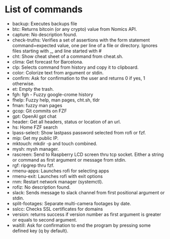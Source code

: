 # List of commands

- backup: Executes backups file
- btc: Returns bitcoin (or any crypto) value from Nomics API.
- capture: No description found.
- check-truths: Verifies a set of assertions with the form statement command=expected value, one per line of a file or directory. Ignores files starting with _, and line started with #
- cht: Show cheat sheet of a command from cheat.sh.
- clima: Get forecast for Barcelona.
- clp: Selects command from history and copy it to clipboard.
- color: Colorize text from argument or stdin.
- confirm: Ask for confirmation to the user and returns 0 if yes, 1 otherwise.
- et: Empty the trash.
- fgh: fgh - Fuzzy google-crome history
- fhelp: Fuzzy help, man pages, cht.sh, tldr
- fman: fuzzy man pages
- gcop: Git commits on FZF
- gpt: OpenAI gpt chat
- header: Get all headers, status or location of an url.
- hs: Home FZF search
- lpass-select: Show lastpass password selected from rofi or fzf.
- mip: Get my public IP.
- mktouch: mkdir -p and touch combined.
- mysh: mysh manager.
- rascreen: Send to Raspberry LCD screen thru tcp socket. Either a string or command as first argument or message from stdin.
- rgf: ripgrep thru fzf.
- rmenu-apps: Launches rofi for selecting apps
- rmenu-exit: Launches rofi with exit options
- rnm: Restart network manager (systemctl).
- rofiz: No description found.
- slack: Sends message to slack channel from first positional argument or stdin.
- split-footages: Separate multi-camera footages by date.
- sslcc: Checks SSL certificates for domains
- version: returns success if version number as first argument is greater or equals to second argument.
- waitill: Ask for confirmation to end the program by pressing some defined key (q by default).
